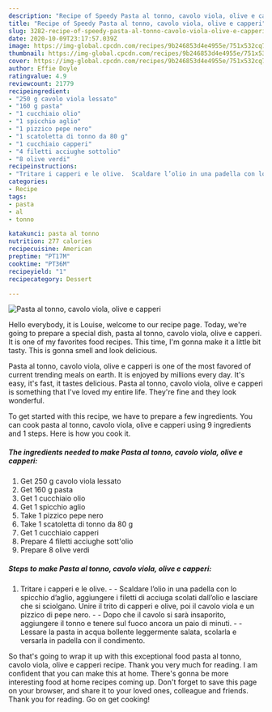 ```yaml
---
description: "Recipe of Speedy Pasta al tonno, cavolo viola, olive e capperi"
title: "Recipe of Speedy Pasta al tonno, cavolo viola, olive e capperi"
slug: 3282-recipe-of-speedy-pasta-al-tonno-cavolo-viola-olive-e-capperi
date: 2020-10-09T23:17:57.039Z
image: https://img-global.cpcdn.com/recipes/9b246853d4e4955e/751x532cq70/pasta-al-tonno-cavolo-viola-olive-e-capperi-recipe-main-photo.jpg
thumbnail: https://img-global.cpcdn.com/recipes/9b246853d4e4955e/751x532cq70/pasta-al-tonno-cavolo-viola-olive-e-capperi-recipe-main-photo.jpg
cover: https://img-global.cpcdn.com/recipes/9b246853d4e4955e/751x532cq70/pasta-al-tonno-cavolo-viola-olive-e-capperi-recipe-main-photo.jpg
author: Effie Doyle
ratingvalue: 4.9
reviewcount: 21779
recipeingredient:
- "250 g cavolo viola lessato"
- "160 g pasta"
- "1 cucchiaio olio"
- "1 spicchio aglio"
- "1 pizzico pepe nero"
- "1 scatoletta di tonno da 80 g"
- "1 cucchiaio capperi"
- "4 filetti acciughe sottolio"
- "8 olive verdi"
recipeinstructions:
- "Tritare i capperi e le olive.  Scaldare l’olio in una padella con lo spicchio d’aglio, aggiungere i filetti di acciuga scolati dall’olio e lasciare che si sciolgano. Unire il trito di capperi e olive, poi il cavolo viola e un pizzico di pepe nero.  Dopo che il cavolo si sarà insaporito, aggiungere il tonno e tenere sul fuoco ancora un paio di minuti.  Lessare la pasta in acqua bollente leggermente salata, scolarla e versarla in padella con il condimento."
categories:
- Recipe
tags:
- pasta
- al
- tonno

katakunci: pasta al tonno 
nutrition: 277 calories
recipecuisine: American
preptime: "PT17M"
cooktime: "PT36M"
recipeyield: "1"
recipecategory: Dessert

---
```



![Pasta al tonno, cavolo viola, olive e capperi](https://img-global.cpcdn.com/recipes/9b246853d4e4955e/751x532cq70/pasta-al-tonno-cavolo-viola-olive-e-capperi-recipe-main-photo.jpg)

Hello everybody, it is Louise, welcome to our recipe page. Today, we're going to prepare a special dish, pasta al tonno, cavolo viola, olive e capperi. It is one of my favorites food recipes. This time, I'm gonna make it a little bit tasty. This is gonna smell and look delicious.

Pasta al tonno, cavolo viola, olive e capperi is one of the most favored of current trending meals on earth. It is enjoyed by millions every day. It's easy, it's fast, it tastes delicious. Pasta al tonno, cavolo viola, olive e capperi is something that I've loved my entire life. They're fine and they look wonderful.




To get started with this recipe, we have to prepare a few ingredients. You can cook pasta al tonno, cavolo viola, olive e capperi using 9 ingredients and 1 steps. Here is how you cook it.

<!--inarticleads1-->

##### The ingredients needed to make Pasta al tonno, cavolo viola, olive e capperi:

1. Get 250 g cavolo viola lessato
1. Get 160 g pasta
1. Get 1 cucchiaio olio
1. Get 1 spicchio aglio
1. Take 1 pizzico pepe nero
1. Take 1 scatoletta di tonno da 80 g
1. Get 1 cucchiaio capperi
1. Prepare 4 filetti acciughe sott&#39;olio
1. Prepare 8 olive verdi




<!--inarticleads2-->

##### Steps to make Pasta al tonno, cavolo viola, olive e capperi:

1. Tritare i capperi e le olive. -  - Scaldare l’olio in una padella con lo spicchio d’aglio, aggiungere i filetti di acciuga scolati dall’olio e lasciare che si sciolgano. Unire il trito di capperi e olive, poi il cavolo viola e un pizzico di pepe nero. -  - Dopo che il cavolo si sarà insaporito, aggiungere il tonno e tenere sul fuoco ancora un paio di minuti. -  - Lessare la pasta in acqua bollente leggermente salata, scolarla e versarla in padella con il condimento.




So that's going to wrap it up with this exceptional food pasta al tonno, cavolo viola, olive e capperi recipe. Thank you very much for reading. I am confident that you can make this at home. There's gonna be more interesting food at home recipes coming up. Don't forget to save this page on your browser, and share it to your loved ones, colleague and friends. Thank you for reading. Go on get cooking!
